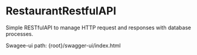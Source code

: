 # RestaurantRestfulAPI
Simple RESTfulAPI to manage HTTP request and responses with database processes.

Swagee-ui path: {root}/swagger-ui/index.html
